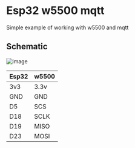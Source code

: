 # Esp32 w5500 mqtt
Simple example of working with w5500 and mqtt

Schematic
-------------------------
![image](https://user-images.githubusercontent.com/64636699/235770687-370a5d14-c2e7-4249-bf71-b1f357926fb4.png)

|Esp32|w5500|
|-|-|
|3v3|3.3v|
|GND|GND|
|D5|SCS|
|D18|SCLK|
|D19|MISO|
|D23|MOSI|
